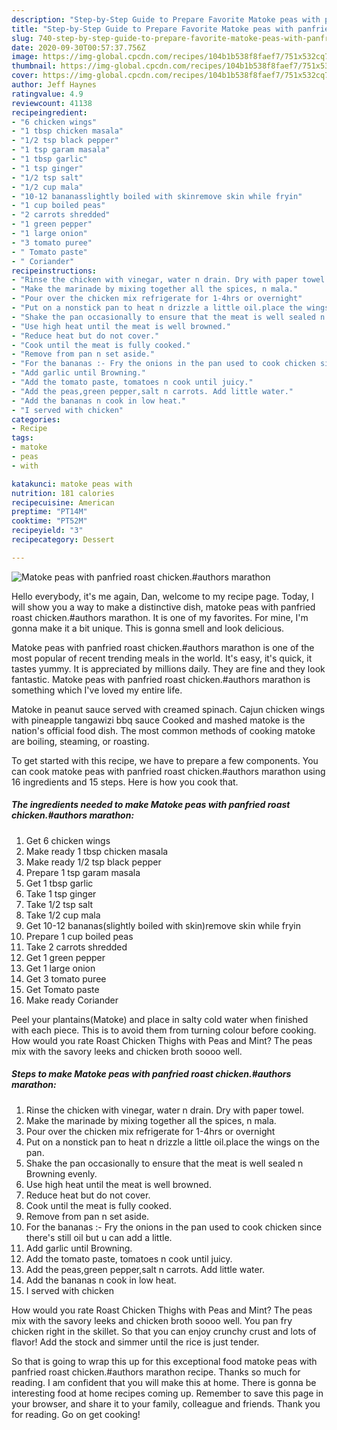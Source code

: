 ```yaml
---
description: "Step-by-Step Guide to Prepare Favorite Matoke peas with panfried roast chicken.#authors marathon"
title: "Step-by-Step Guide to Prepare Favorite Matoke peas with panfried roast chicken.#authors marathon"
slug: 740-step-by-step-guide-to-prepare-favorite-matoke-peas-with-panfried-roast-chickenauthors-marathon
date: 2020-09-30T00:57:37.756Z
image: https://img-global.cpcdn.com/recipes/104b1b538f8faef7/751x532cq70/matoke-peas-with-panfried-roast-chickenauthors-marathon-recipe-main-photo.jpg
thumbnail: https://img-global.cpcdn.com/recipes/104b1b538f8faef7/751x532cq70/matoke-peas-with-panfried-roast-chickenauthors-marathon-recipe-main-photo.jpg
cover: https://img-global.cpcdn.com/recipes/104b1b538f8faef7/751x532cq70/matoke-peas-with-panfried-roast-chickenauthors-marathon-recipe-main-photo.jpg
author: Jeff Haynes
ratingvalue: 4.9
reviewcount: 41138
recipeingredient:
- "6 chicken wings"
- "1 tbsp chicken masala"
- "1/2 tsp black pepper"
- "1 tsp garam masala"
- "1 tbsp garlic"
- "1 tsp ginger"
- "1/2 tsp salt"
- "1/2 cup mala"
- "10-12 bananasslightly boiled with skinremove skin while fryin"
- "1 cup boiled peas"
- "2 carrots shredded"
- "1 green pepper"
- "1 large onion"
- "3 tomato puree"
- " Tomato paste"
- " Coriander"
recipeinstructions:
- "Rinse the chicken with vinegar, water n drain. Dry with paper towel."
- "Make the marinade by mixing together all the spices, n mala."
- "Pour over the chicken mix refrigerate for 1-4hrs or overnight"
- "Put on a nonstick pan to heat n drizzle a little oil.place the wings on the pan."
- "Shake the pan occasionally to ensure that the meat is well sealed n Browning evenly."
- "Use high heat until the meat is well browned."
- "Reduce heat but do not cover."
- "Cook until the meat is fully cooked."
- "Remove from pan n set aside."
- "For the bananas :- Fry the onions in the pan used to cook chicken since there&#39;s still oil but u can add a little."
- "Add garlic until Browning."
- "Add the tomato paste, tomatoes n cook until juicy."
- "Add the peas,green pepper,salt n carrots. Add little water."
- "Add the bananas n cook in low heat."
- "I served with chicken"
categories:
- Recipe
tags:
- matoke
- peas
- with

katakunci: matoke peas with 
nutrition: 181 calories
recipecuisine: American
preptime: "PT14M"
cooktime: "PT52M"
recipeyield: "3"
recipecategory: Dessert

---
```



![Matoke peas with panfried roast chicken.#authors marathon](https://img-global.cpcdn.com/recipes/104b1b538f8faef7/751x532cq70/matoke-peas-with-panfried-roast-chickenauthors-marathon-recipe-main-photo.jpg)

Hello everybody, it's me again, Dan, welcome to my recipe page. Today, I will show you a way to make a distinctive dish, matoke peas with panfried roast chicken.#authors marathon. It is one of my favorites. For mine, I'm gonna make it a bit unique. This is gonna smell and look delicious.

Matoke peas with panfried roast chicken.#authors marathon is one of the most popular of recent trending meals in the world. It's easy, it's quick, it tastes yummy. It is appreciated by millions daily. They are fine and they look fantastic. Matoke peas with panfried roast chicken.#authors marathon is something which I've loved my entire life.

Matoke in peanut sauce served with creamed spinach. Cajun chicken wings with pineapple tangawizi bbq sauce Cooked and mashed matoke is the nation&#39;s official food dish. The most common methods of cooking matoke are boiling, steaming, or roasting.


To get started with this recipe, we have to prepare a few components. You can cook matoke peas with panfried roast chicken.#authors marathon using 16 ingredients and 15 steps. Here is how you cook that.

<!--inarticleads1-->

##### The ingredients needed to make Matoke peas with panfried roast chicken.#authors marathon:

1. Get 6 chicken wings
1. Make ready 1 tbsp chicken masala
1. Make ready 1/2 tsp black pepper
1. Prepare 1 tsp garam masala
1. Get 1 tbsp garlic
1. Take 1 tsp ginger
1. Take 1/2 tsp salt
1. Take 1/2 cup mala
1. Get 10-12 bananas(slightly boiled with skin)remove skin while fryin
1. Prepare 1 cup boiled peas
1. Take 2 carrots shredded
1. Get 1 green pepper
1. Get 1 large onion
1. Get 3 tomato puree
1. Get  Tomato paste
1. Make ready  Coriander


Peel your plantains(Matoke) and place in salty cold water when finished with each piece. This is to avoid them from turning colour before cooking. How would you rate Roast Chicken Thighs with Peas and Mint? The peas mix with the savory leeks and chicken broth soooo well. 

<!--inarticleads2-->

##### Steps to make Matoke peas with panfried roast chicken.#authors marathon:

1. Rinse the chicken with vinegar, water n drain. Dry with paper towel.
1. Make the marinade by mixing together all the spices, n mala.
1. Pour over the chicken mix refrigerate for 1-4hrs or overnight
1. Put on a nonstick pan to heat n drizzle a little oil.place the wings on the pan.
1. Shake the pan occasionally to ensure that the meat is well sealed n Browning evenly.
1. Use high heat until the meat is well browned.
1. Reduce heat but do not cover.
1. Cook until the meat is fully cooked.
1. Remove from pan n set aside.
1. For the bananas :- Fry the onions in the pan used to cook chicken since there&#39;s still oil but u can add a little.
1. Add garlic until Browning.
1. Add the tomato paste, tomatoes n cook until juicy.
1. Add the peas,green pepper,salt n carrots. Add little water.
1. Add the bananas n cook in low heat.
1. I served with chicken


How would you rate Roast Chicken Thighs with Peas and Mint? The peas mix with the savory leeks and chicken broth soooo well. You pan fry chicken right in the skillet. So that you can enjoy crunchy crust and lots of flavor! Add the stock and simmer until the rice is just tender. 

So that is going to wrap this up for this exceptional food matoke peas with panfried roast chicken.#authors marathon recipe. Thanks so much for reading. I am confident that you will make this at home. There is gonna be interesting food at home recipes coming up. Remember to save this page in your browser, and share it to your family, colleague and friends. Thank you for reading. Go on get cooking!

